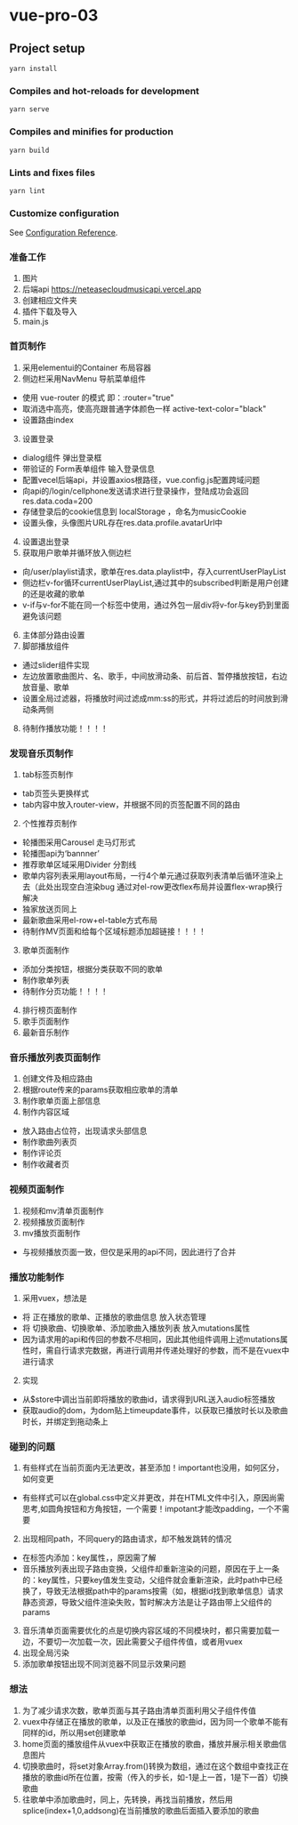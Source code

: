 # vue-pro-03

## Project setup
```
yarn install
```

### Compiles and hot-reloads for development
```
yarn serve
```

### Compiles and minifies for production
```
yarn build
```

### Lints and fixes files
```
yarn lint
```

### Customize configuration
See [Configuration Reference](https://cli.vuejs.org/config/).

### 准备工作
1. 图片
2. 后端api https://neteasecloudmusicapi.vercel.app
3. 创建相应文件夹
4. 插件下载及导入
5. main.js

### 首页制作
1. 采用elementui的Container 布局容器
2. 侧边栏采用NavMenu 导航菜单组件
 + 使用 vue-router 的模式 即：:router="true"
 + 取消选中高亮，使高亮跟普通字体颜色一样 active-text-color="black"
 + 设置路由index
3. 设置登录
 + dialog组件 弹出登录框
 + 带验证的 Form表单组件 输入登录信息
 + 配置vecel后端api，并设置axios根路径，vue.config.js配置跨域问题
 + 向api的/login/cellphone发送请求进行登录操作，登陆成功会返回res.data.coda=200
 + 存储登录后的cookie信息到 localStorage ，命名为musicCookie
 + 设置头像，头像图片URL存在res.data.profile.avatarUrl中
4. 设置退出登录
5. 获取用户歌单并循环放入侧边栏
 + 向/user/playlist请求，歌单在res.data.playlist中，存入currentUserPlayList
 + 侧边栏v-for循环currentUserPlayList,通过其中的subscribed判断是用户创建的还是收藏的歌单
 + v-if与v-for不能在同一个标签中使用，通过外包一层div将v-for与key扔到里面避免该问题
6. 主体部分路由设置
7. 脚部播放组件
 + 通过slider组件实现
 + 左边放置歌曲图片、名、歌手，中间放滑动条、前后首、暂停播放按钮，右边放音量、歌单
 + 设置全局过滤器，将播放时间过滤成mm:ss的形式，并将过滤后的时间放到滑动条两侧
8. 待制作播放功能！！！！

### 发现音乐页制作
1. tab标签页制作
 + tab页签头更换样式
 + tab内容中放入router-view，并根据不同的页签配置不同的路由
2. 个性推荐页制作
 + 轮播图采用Carousel 走马灯形式
 + 轮播图api为‘bannner’
 + 推荐歌单区域采用Divider 分割线
 + 歌单内容列表采用layout布局，一行4个单元通过获取列表清单后循环渲染上去（此处出现空白渲染bug  通过对el-row更改flex布局并设置flex-wrap换行解决
 + 独家放送页同上
 + 最新歌曲采用el-row+el-table方式布局
 + 待制作MV页面和给每个区域标题添加超链接！！！！
3. 歌单页面制作
 + 添加分类按钮，根据分类获取不同的歌单
 + 制作歌单列表
 + 待制作分页功能！！！！
4. 排行榜页面制作
5. 歌手页面制作
6. 最新音乐制作

### 音乐播放列表页面制作
1. 创建文件及相应路由
2. 根据route传来的params获取相应歌单的清单
3. 制作歌单页面上部信息
4. 制作内容区域
 + 放入路由占位符，出现请求头部信息
 + 制作歌曲列表页
 + 制作评论页
 + 制作收藏者页

### 视频页面制作
1. 视频和mv清单页面制作
2. 视频播放页面制作
3. mv播放页面制作
 + 与视频播放页面一致，但仅是采用的api不同，因此进行了合并

### 播放功能制作
1. 采用vuex，想法是
 + 将  正在播放的歌单、正播放的歌曲信息  放入状态管理
 + 将  切换歌曲、切换歌单、添加歌曲入播放列表  放入mutations属性
 + 因为请求用的api和传回的参数不尽相同，因此其他组件调用上述mutations属性时，需自行请求完数据，再进行调用并传递处理好的参数，而不是在vuex中进行请求
2. 实现
 + 从$store中调出当前即将播放的歌曲id，请求得到URL送入audio标签播放
 + 获取audio的dom，为dom贴上timeupdate事件，以获取已播放时长以及歌曲时长，并绑定到拖动条上



### 碰到的问题
1. 有些样式在当前页面内无法更改，甚至添加！important也没用，如何区分，如何变更
 + 有些样式可以在global.css中定义并更改，并在HTML文件中引入，原因尚需思考,如圆角按钮和方角按钮，一个需要！impotant才能改padding，一个不需要
2. 出现相同path，不同query的路由请求，却不触发跳转的情况
 + 在标签内添加：key属性，<router-view :key="$route.path"></router-view>，原因需了解
 + 音乐播放列表出现子路由变换，父组件却重新渲染的问题，原因在于上一条的：key属性，只要key值发生变动，父组件就会重新渲染，此时path中已经换了，导致无法根据path中的params按需（如，根据id找到歌单信息）请求静态资源，导致父组件渲染失败，暂时解决方法是让子路由带上父组件的params
3. 音乐清单页面需要优化的点是切换内容区域的不同模块时，都只需要加载一边，不要切一次加载一次，因此需要父子组件传值，或者用vuex
4. 出现全局污染
5. 添加歌单按钮出现不同浏览器不同显示效果问题

### 想法
1. 为了减少请求次数，歌单页面与其子路由清单页面利用父子组件传值
2. vuex中存储正在播放的歌单，以及正在播放的歌曲id，因为同一个歌单不能有同样的id，所以用set创建歌单
3. home页面的播放组件从vuex中获取正在播放的歌曲，播放并展示相关歌曲信息图片
4. 切换歌曲时，将set对象Array.from()转换为数组，通过在这个数组中查找正在播放的歌曲id所在位置，按需（传入的步长，如-1是上一首，1是下一首）切换歌曲
5. 往歌单中添加歌曲时，同上，先转换，再找当前播放，然后用splice(index+1,0,addsong)在当前播放的歌曲后面插入要添加的歌曲